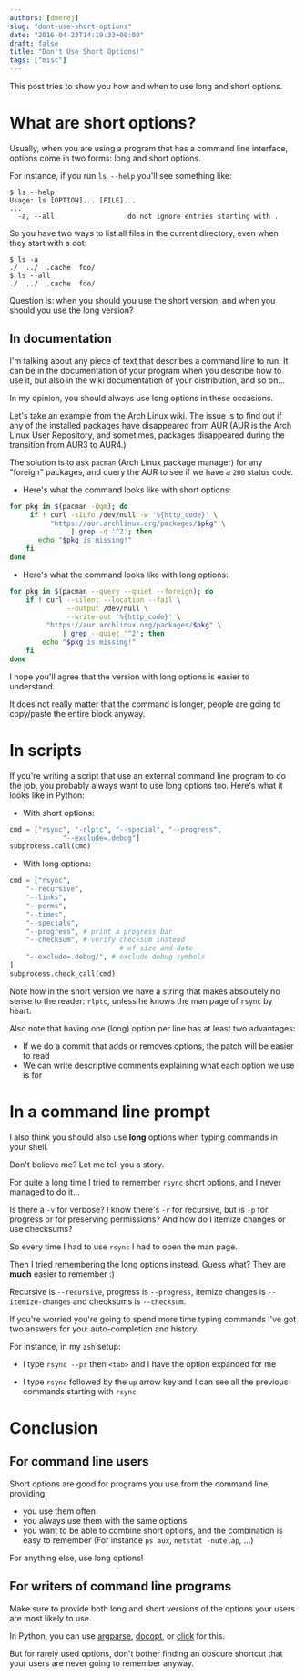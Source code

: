 ```yaml
---
authors: [dmerej]
slug: "dont-use-short-options"
date: "2016-04-23T14:19:33+00:00"
draft: false
title: "Don't Use Short Options!"
tags: ["misc"]
---
```


This post tries to show you how and when to use long and short options.

<!--more-->

# What are short options?

Usually, when you are using a program that has a command line interface,
options come in two forms: long and short options.

For instance, if you run `ls --help` you'll see something like:

```text
$ ls --help
Usage: ls [OPTION]... [FILE]...
...
  -a, --all                  do not ignore entries starting with .
```

So you have two ways to list all files in the current directory, even when they
start with a dot:

```text
$ ls -a
./  ../  .cache  foo/
$ ls --all
./  ../  .cache  foo/
```

Question is: when you should you use the short version, and when you should you
use the long version?

## In documentation

I'm talking about any piece of text that describes a command line to run. It
can be in the documentation of your program when you describe how to use it,
but also in the wiki documentation of your distribution, and so on...

In my opinion, you should always use long options in these occasions.

Let's take an example from the Arch Linux wiki. The issue is to find out if any
of the installed packages have disappeared from AUR
(AUR is the Arch Linux User Repository, and sometimes, packages disappeared
during the transition from AUR3 to AUR4.)

The solution is to ask `pacman` (Arch Linux package manager) for any "foreign"
packages, and query the AUR to see if we have
a `200` status code.

* Here's what the command looks like with short options:

```bash
for pkg in $(pacman -Qqm); do
     if ! curl -sILfo /dev/null -w '%{http_code}' \
          "https://aur.archlinux.org/packages/$pkg" \
               | grep -q '^2'; then
       echo "$pkg is missing!"
    fi
done
```

* Here's what the command looks like with long options:

```bash
for pkg in $(pacman --query --quiet --foreign); do
    if ! curl --silent --location --fail \
              --output /dev/null \
              --write-out '%{http_code}' \
         "https://aur.archlinux.org/packages/$pkg" \
             | grep --quiet '^2'; then
        echo "$pkg is missing!"
    fi
done
```

I hope you'll agree that the version with long options is easier to understand.

It does not really matter that the command is longer, people are going to
copy/paste the entire block anyway.


# In scripts


If you're writing a script that use an external command line program to do the
job, you probably always want to use
long options too. Here's what it looks like in Python:

* With short options:

```python
cmd = ["rsync", "-rlptc", "--special", "--progress",
             "--exclude=.debug"]
subprocess.call(cmd)
```

* With long options:

```python
cmd = ["rsync",
    "--recursive",
    "--links",
    "--perms",
    "--times",
    "--specials",
    "--progress", # print a progress bar
    "--checksum", # verify checksum instead
                           # of size and date
    "--exclude=.debug/", # exclude debug symbols
]
subprocess.check_call(cmd)
```

Note how in the short version we have a string that makes absolutely no sense
to the reader: `rlptc`, unless he knows the man page of `rsync` by heart.

Also note that having one (long) option per line has at least two advantages:

* If we do a commit that adds or removes options, the patch will be easier to
  read
* We can write descriptive comments explaining what each option we use is for


# In a command line prompt

I also think you should also use **long** options when typing commands in your
shell.

Don't believe me? Let me tell you a story.

For quite a long time I tried to remember `rsync` short options, and I never
managed to do it...

Is there a `-v` for verbose? I know there's `-r` for recursive, but is `-p` for
progress or for preserving permissions? And how do I itemize changes or use
checksums?

So every time I had to use `rsync` I had to open the man page.

Then I tried remembering the long options instead. Guess what? They are
**much** easier to remember&nbsp;:)

Recursive is `--recursive`, progress is `--progress`, itemize changes is
`--itemize-changes` and checksums is `--checksum`.

If you're worried you're going to spend more time typing commands I've got two
answers for you: auto-completion and history.

For instance, in my `zsh` setup:

* I type `rsync --pr` then `<tab>` and I have the option expanded for me

* I type `rsync` followed by the `up` arrow key and I can see all the previous
  commands starting with `rsync`

# Conclusion

## For command line users

Short options are good for programs you use from the command line, providing:

* you use them often
* you always use them with the same options
* you want to be able to combine short options, and the combination is easy to
  remember (For instance `ps aux`, `netstat -nutelap`, ...)

For anything else, use long options!

## For writers of command line programs

Make sure to provide both long and short versions of the options your users are
most likely to use.

In Python, you can use
[argparse](https://docs.python.org/3/library/argparse.html),
[docopt](https://pypi.python.org/pypi/docopt), or
[click](http://click.pocoo.org) for this.

But for rarely used options, don't bother finding an obscure shortcut that your
users are never going to remember anyway.
